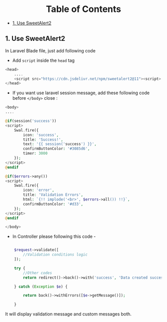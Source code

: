 <div align='center'>

# Table of Contents
</div>

- [1. Use SweetAlert2](#1-use-sweetalert2)


## 1. Use SweetAlert2 

In Laravel Blade file, just add following code

- Add `script` inside the `head` tag

```php
<head>
    ....
    <script src="https://cdn.jsdelivr.net/npm/sweetalert2@11"><script>
</head>
```

- If you want use laravel session message, add these following code before `</body>` close : 

```php
<body>
....

@if(session('success'))
<script>
    Swal.fire({
        icon: 'success',
        title: 'Success!',
        text: '{{ session('success') }}',
        confirmButtonColor: '#3085d6',
        timer: 3000
    });
</script>
@endif

@if($errors->any())
<script>
    Swal.fire({
        icon: 'error',
        title: 'Validation Errors',
        html: `{!! implode('<br>', $errors->all()) !!}`,
        confirmButtonColor: '#d33',
    });
</script>
@endif

</body>
```

- In Controller please following this code - 

```php

    $request->validate([
        //Validation conditions logic
    ]);

    try {
        //Other codes
        return redirect()->back()->with('success', 'Data created successfully');

    } catch (Exception $e) {

        return back()->withErrors([$e->getMessage()]);

    }
```
It will display validation message and custom messages both.
